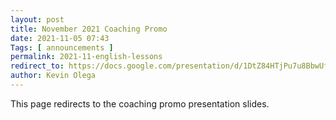 ```yaml
--- 
layout: post 
title: November 2021 Coaching Promo
date: 2021-11-05 07:43
Tags: [ announcements ]
permalink: 2021-11-english-lessons 
redirect_to: https://docs.google.com/presentation/d/1DtZ84HTjPu7u8BbwUfvw5ta1IbVRDhxy4mqjqPZIy-s/edit?usp=sharing
author: Kevin Olega 
--- 
```

This page redirects to the coaching promo presentation slides.